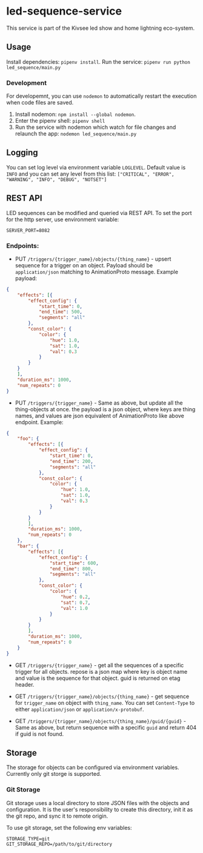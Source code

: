 # led-sequence-service

This service is part of the Kivsee led show and home lightning eco-system.

## Usage
Install dependencies: `pipenv install`.
Run the service: `pipenv run python led_sequence/main.py`

### Development
For developemnt, you can use `nodemon` to automatically restart the execution when code files are saved.
1. Install nodemon: `npm install --global nodemon`.
2. Enter the pipenv shell: `pipenv shell`
3. Run the service with nodemon which watch for file changes and relaunch the app: `nodemon led_sequence/main.py`

## Logging
You can set log level via environment variable `LOGLEVEL`. Default value is `INFO` and you can set any level from this list: `["CRITICAL", "ERROR", "WARNING", "INFO", "DEBUG", "NOTSET"]`

## REST API
LED sequences can be modified and queried via REST API.
To set the port for the http server, use environment variable:
```
SERVER_PORT=8082
```

### Endpoints:
- PUT `/triggers/{trigger_name}/objects/{thing_name}` - upsert sequence for a trigger on an object. Payload should be `application/json` matching to AnimationProto message. Example payload:
```json
{
    "effects": [{
    	"effect_config": {
    		"start_time": 0,
    		"end_time": 500,
    		"segments": "all"
    	},
    	"const_color": {
    		"color": {
    			"hue": 1.0,
    			"sat": 1.0,
    			"val": 0.3
    		}
    	}
    }
    ],
    "duration_ms": 1000,
    "num_repeats": 0
}
```

- PUT `/triggers/{trigger_name}` - Same as above, but update all the thing-objects at once. the payload is a json object, where keys are thing names, and values are json equivalent of AnimationProto like above endpoint. Example:
```json
{
	"foo": {
	    "effects": [{
	    	"effect_config": {
	    		"start_time": 0,
	    		"end_time": 200,
	    		"segments": "all"
	    	},
	    	"const_color": {
	    		"color": {
	    			"hue": 1.0,
	    			"sat": 1.0,
	    			"val": 0.3
	    		}
	    	}
	    }
	    ],
	    "duration_ms": 1000,
	    "num_repeats": 0
    },
    "bar": {
	    "effects": [{
	    	"effect_config": {
	    		"start_time": 600,
	    		"end_time": 800,
	    		"segments": "all"
	    	},
	    	"const_color": {
	    		"color": {
	    			"hue": 0.2,
	    			"sat": 0.7,
	    			"val": 1.0
	    		}
	    	}
	    }
	    ],
	    "duration_ms": 1000,
	    "num_repeats": 0        
    }
}
```

- GET `/triggers/{trigger_name}` - get all the sequences of a specific trigger for all objects. repose is a json map where key is object name and value is the sequence for that object. guid is returned on etag header.

- GET `/triggers/{trigger_name}/objects/{thing_name}` - get sequence for `trigger_name` on object with `thing_name`. You can set `Content-Type` to either `application/json` or `application/x-protobuf`. 

- GET `/triggers/{trigger_name}/objects/{thing_name}/guid/{guid}` - Same as above, but return sequence with a specific `guid` and return 404 if guid is not found.

## Storage
The storage for objects can be configured via environment variables. Currently only git storge is supported.

### Git Storage
Git storage uses a local directory to store JSON files with the objects and configuration. It is the user's responsibility to create this directory, init it as the git repo, and sync it to remote origin.

To use git storage, set the following env variables:
```
STORAGE_TYPE=git
GIT_STORAGE_REPO=/path/to/git/directory
```
